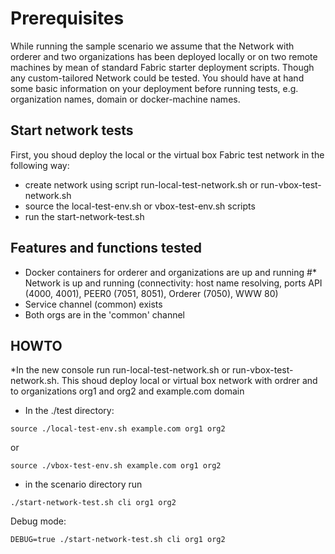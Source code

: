 # Prerequisites

While running the sample scenario we assume that the Network with orderer and two organizations has been deployed 
locally or on two remote machines by mean of standard Fabric starter deployment scripts.
Though any custom-tailored Network could be tested. You should have at hand some basic information on your deployment before running tests, 
e.g. organization names, domain or docker-machine names.


## Start network tests

First, you shoud deploy the local or the virtual box Fabric test network in the following way:

* create network using script run-local-test-network.sh or run-vbox-test-network.sh
* source the local-test-env.sh or vbox-test-env.sh scripts
* run the start-network-test.sh


## Features and functions tested

* Docker containers for orderer and organizations are up and running
#* Network is up and running (connectivity: host name resolving, ports API (4000, 4001), PEER0 (7051, 8051), Orderer (7050), WWW 80)
* Service channel (common) exists
* Both orgs are in the 'common' channel

## HOWTO

*In the new console run run-local-test-network.sh or run-vbox-test-network.sh. This shoud deploy local or virtual box network 
with ordrer and to organizations org1 and org2 and example.com domain

* In the ./test directory:

```source ./local-test-env.sh example.com org1 org2```

or 

```source ./vbox-test-env.sh example.com org1 org2```

* in the scenario directory run

```
./start-network-test.sh cli org1 org2
```


Debug mode:

```
DEBUG=true ./start-network-test.sh cli org1 org2
```






